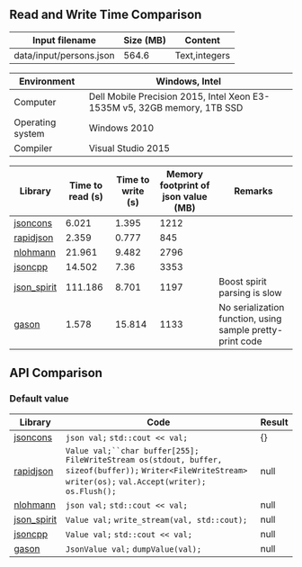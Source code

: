 
## Read and Write Time Comparison


Input filename|Size (MB)|Content
---|---|---
data/input/persons.json|564.6|Text,integers

Environment|Windows, Intel
---|---
Computer|Dell Mobile Precision 2015, Intel Xeon E3-1535M v5, 32GB memory, 1TB SSD
Operating system|Windows 2010
Compiler|Visual Studio 2015

Library|Time to read (s)|Time to write (s)|Memory footprint of json value (MB)|Remarks
---|---|---|---|---
[jsoncons](https://github.com/danielaparker/jsoncons)|6.021|1.395|1212|
[rapidjson](https://github.com/miloyip/rapidjson)|2.359|0.777|845|
[nlohmann](https://github.com/nlohmann/json)|21.961|9.482|2796|
[jsoncpp](https://github.com/open-source-parsers/jsoncpp)|14.502|7.36|3353|
[json_spirit](http://www.codeproject.com/Articles/20027/JSON-Spirit-A-C-JSON-Parser-Generator-Implemented)|111.186|8.701|1197|Boost spirit parsing is slow
[gason](https://github.com/vivkin/gason)|1.578|15.814|1133|No serialization function, using sample pretty-print code

## API Comparison

### Default value

Library|Code|Result
---|---|---
[jsoncons](https://github.com/danielaparker/jsoncons)|`json val;` `std::cout << val;`|{}
[rapidjson](https://github.com/miloyip/rapidjson)|`Value val;``char buffer[255];` `FileWriteStream os(stdout, buffer, sizeof(buffer));` `Writer<FileWriteStream> writer(os);` `val.Accept(writer);` `os.Flush();`|null
[nlohmann](https://github.com/nlohmann/json)|`json val;` `std::cout << val;`|null
[json_spirit](http://www.codeproject.com/Articles/20027/JSON-Spirit-A-C-JSON-Parser-Generator-Implemented)|`Value val;` `write_stream(val, std::cout);`|null
[jsoncpp](https://github.com/open-source-parsers/jsoncpp)|`Value val;` `std::cout << val;`|null
[gason](https://github.com/vivkin/gason)|`JsonValue val;` `dumpValue(val);`|null
